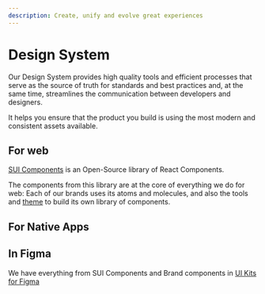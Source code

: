 ```yaml
---
description: Create, unify and evolve great experiences
---
```


# Design System

Our Design System provides high quality tools and efficient processes that serve as the source of truth for standards and best practices and, at the same time, streamlines the communication between developers and designers.

It helps you ensure that the product you build is using the most modern and consistent assets available.

## For web

[SUI Components](SUI-Components.md) is an Open-Source library of React Components.

The components from this library are at the core of everything we do for web: Each of our brands uses its atoms and molecules, and also the tools and [theme](SUI-Theme.md) to build its own library of components.

## For Native Apps


## In Figma

We have everything from SUI Components and Brand components in [UI Kits for Figma](Figma-UI-Kits.md)



